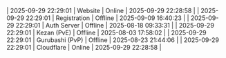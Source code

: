 | 2025-09-29 22:29:01 | Website | Online | 2025-09-29 22:28:58 |
| 2025-09-29 22:29:01 | Registration | Offline | 2025-09-09 16:40:23 |
| 2025-09-29 22:29:01 | Auth Server | Offline | 2025-08-18 09:33:31 |
| 2025-09-29 22:29:01 | Kezan (PvE) | Offline | 2025-08-03 17:58:02 |
| 2025-09-29 22:29:01 | Gurubashi (PvP) | Offline | 2025-08-23 21:44:06 |
| 2025-09-29 22:29:01 | Cloudflare | Online | 2025-09-29 22:28:58 |
